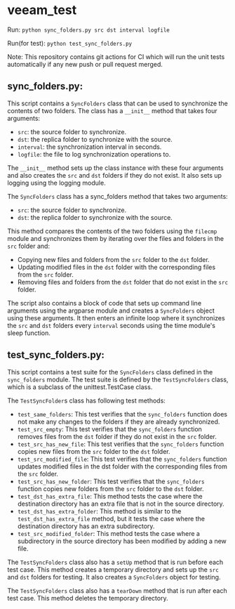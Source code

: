# veeam_test

Run: ``python sync_folders.py src dst interval logfile``

Run(for test): ``python test_sync_folders.py``

Note: This repository contains git actions for CI which will run the unit tests automatically if any new push or pull request merged.

## sync_folders.py:

This script contains a ``SyncFolders`` class that can be used to synchronize the contents of two folders. The class has a ``__init__`` method that takes four arguments:

* ``src``: the source folder to synchronize.
* ``dst``: the replica folder to synchronize with the source.
* ``interval``: the synchronization interval in seconds.
* ``logfile``: the file to log synchronization operations to.

The ``__init__`` method sets up the class instance with these four arguments and also creates the ``src`` and ``dst`` folders if they do not exist. It also sets up logging using the logging module.

The ``SyncFolders`` class has a sync_folders method that takes two arguments:

* ``src``: the source folder to synchronize.
* ``dst``: the replica folder to synchronize with the source.

This method compares the contents of the two folders using the ``filecmp`` module and synchronizes them by iterating over the files and folders in the ``src`` folder and:

* Copying new files and folders from the ``src`` folder to the ``dst`` folder.
* Updating modified files in the ``dst`` folder with the corresponding files from the ``src`` folder.
* Removing files and folders from the ``dst`` folder that do not exist in the ``src`` folder.

The script also contains a block of code that sets up command line arguments using the argparse module and creates a ``SyncFolders`` object using these arguments. It then enters an infinite loop where it synchronizes the ``src`` and ``dst`` folders every ``interval`` seconds using the time module's sleep function.


## test_sync_folders.py:

This script contains a test suite for the ``SyncFolders`` class defined in the ``sync_folders`` module. The test suite is defined by the ``TestSyncFolders`` class, which is a subclass of the unittest.TestCase class.

The ``TestSyncFolder``s class has following test methods:

* ``test_same_folders``: This test verifies that the ``sync_folders`` function does not make any changes to the folders if they are already synchronized.
* ``test_src_empty``: This test verifies that the ``sync_folders`` function removes files from the ``dst`` folder if they do not exist in the ``src`` folder.
* ``test_src_has_new_file``: This test verifies that the ``sync_folders`` function copies new files from the ``src`` folder to the ``dst`` folder.
* ``test_src_modified_file``: This test verifies that the ``sync_folders`` function updates modified files in the dst folder with the corresponding files from the ``src`` folder.
* ``test_src_has_new_folder``: This test verifies that the ``sync_folders`` function copies new folders from the ``src`` folder to the ``dst`` folder.
* ``test_dst_has_extra_file``: This method tests the case where the destination directory has an extra file that is not in the source directory.
* ``test_dst_has_extra_folder``: This method is similar to the ``test_dst_has_extra_file`` method, but it tests the case where the destination directory has an extra subdirectory.
* ``test_src_modified_folder``: This method tests the case where a subdirectory in the source directory has been modified by adding a new file.

The ``TestSyncFolders`` class also has a ``setUp`` method that is run before each test case. This method creates a temporary directory and sets up the ``src`` and ``dst`` folders for testing. It also creates a ``SyncFolders`` object for testing.

The ``TestSyncFolders`` class also has a ``tearDown`` method that is run after each test case. This method deletes the temporary directory.
